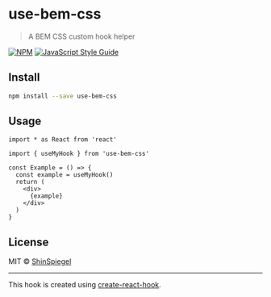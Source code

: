 # use-bem-css

> A BEM CSS custom hook helper

[![NPM](https://img.shields.io/npm/v/use-bem-css.svg)](https://www.npmjs.com/package/use-bem-css) [![JavaScript Style Guide](https://img.shields.io/badge/code_style-standard-brightgreen.svg)](https://standardjs.com)

## Install

```bash
npm install --save use-bem-css
```

## Usage

```tsx
import * as React from 'react'

import { useMyHook } from 'use-bem-css'

const Example = () => {
  const example = useMyHook()
  return (
    <div>
      {example}
    </div>
  )
}
```

## License

MIT © [ShinSpiegel](https://github.com/ShinSpiegel)

---

This hook is created using [create-react-hook](https://github.com/hermanya/create-react-hook).
